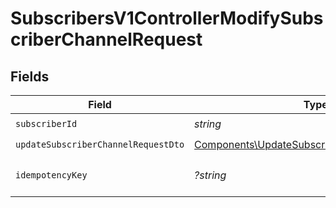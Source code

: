 # SubscribersV1ControllerModifySubscriberChannelRequest


## Fields

| Field                                                                                                        | Type                                                                                                         | Required                                                                                                     | Description                                                                                                  |
| ------------------------------------------------------------------------------------------------------------ | ------------------------------------------------------------------------------------------------------------ | ------------------------------------------------------------------------------------------------------------ | ------------------------------------------------------------------------------------------------------------ |
| `subscriberId`                                                                                               | *string*                                                                                                     | :heavy_check_mark:                                                                                           | N/A                                                                                                          |
| `updateSubscriberChannelRequestDto`                                                                          | [Components\UpdateSubscriberChannelRequestDto](../../Models/Components/UpdateSubscriberChannelRequestDto.md) | :heavy_check_mark:                                                                                           | N/A                                                                                                          |
| `idempotencyKey`                                                                                             | *?string*                                                                                                    | :heavy_minus_sign:                                                                                           | A header for idempotency purposes                                                                            |